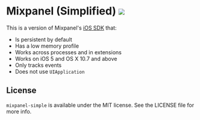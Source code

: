 # Mixpanel (Simplified) ![](https://circleci.com/gh/conradev/mixpanel-simple.svg?style=shield&circle-token=812e14aed49b65e299f6f7a318ed4873b289019d)

This is a version of Mixpanel's [iOS SDK](https://github.com/mixpanel/mixpanel-iphone.git) that:

- Is persistent by default
- Has a low memory profile
- Works across processes and in extensions
- Works on iOS 5 and OS X 10.7 and above
- Only tracks events
- Does not use `UIApplication`

## License

`mixpanel-simple` is available under the MIT license. See the LICENSE file for more info.

